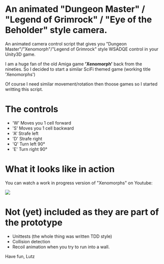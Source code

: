 # An animated "Dungeon Master" / "Legend of Grimrock" / "Eye of the Beholder" style camera.

An animated camera control script that gives you "Dungeon Master"/"Xenomorph"/"Legend of Grimrock" style WSADQE control in your Unity3D game.

I am a huge fan of the old Amiga game **'Xenomorph'** back from the nineties. So I decided to start a similar SciFi themed game (working title 'Xenomorphs')

Of course I need similar movement/rotation then thoose games so I started writting this script. 

# The controls
* 'W' Moves you 1 cell forward
* 'S' Moves you 1 cell backward
* 'A' Strafe left
* 'D' Strafe right
* 'Q' Turn left 90°
* 'E' Turn right 90°

# What it looks like in action
You can watch a work in progress version of "Xenomorphs" on Youtube:

[![](https://img.youtube.com/vi/Vktcj-LS-bo/0.jpg)](https://www.youtube.com/watch?v=Vktcj-LS-bo "Click me!")

# Not (yet) included as they are part of the prototype
* Unittests (the whole thing was written TDD style)
* Collision detection
* Recoil animation when you try to run into a wall.


Have fun, Lutz
